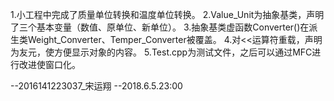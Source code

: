 ﻿1.小工程中完成了质量单位转换和温度单位转换。
2.Value_Unit为抽象基类，声明了三个基本变量（数值、原单位、新单位）。
3.抽象基类虚函数Converter()在派生类Weight_Converter、Temper_Converter被覆盖。
4.对<<运算符重载，声明为友元，使方便显示对象的内容。
5.Test.cpp为测试文件，之后可以通过MFC进行改进使窗口化。

--2016141223037_宋运翔
--2018.6.5.23:00